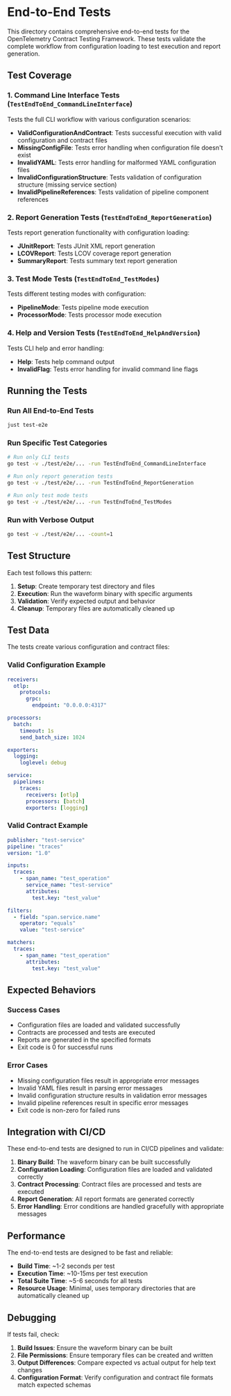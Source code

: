 # End-to-End Tests

This directory contains comprehensive end-to-end tests for the OpenTelemetry Contract Testing Framework. These tests validate the complete workflow from configuration loading to test execution and report generation.

## Test Coverage

### 1. Command Line Interface Tests (`TestEndToEnd_CommandLineInterface`)

Tests the full CLI workflow with various configuration scenarios:

- **ValidConfigurationAndContract**: Tests successful execution with valid configuration and contract files
- **MissingConfigFile**: Tests error handling when configuration file doesn't exist
- **InvalidYAML**: Tests error handling for malformed YAML configuration files
- **InvalidConfigurationStructure**: Tests validation of configuration structure (missing service section)
- **InvalidPipelineReferences**: Tests validation of pipeline component references

### 2. Report Generation Tests (`TestEndToEnd_ReportGeneration`)

Tests report generation functionality with configuration loading:

- **JUnitReport**: Tests JUnit XML report generation
- **LCOVReport**: Tests LCOV coverage report generation
- **SummaryReport**: Tests summary text report generation

### 3. Test Mode Tests (`TestEndToEnd_TestModes`)

Tests different testing modes with configuration:

- **PipelineMode**: Tests pipeline mode execution
- **ProcessorMode**: Tests processor mode execution

### 4. Help and Version Tests (`TestEndToEnd_HelpAndVersion`)

Tests CLI help and error handling:

- **Help**: Tests help command output
- **InvalidFlag**: Tests error handling for invalid command line flags

## Running the Tests

### Run All End-to-End Tests

```bash
just test-e2e
```

### Run Specific Test Categories

```bash
# Run only CLI tests
go test -v ./test/e2e/... -run TestEndToEnd_CommandLineInterface

# Run only report generation tests
go test -v ./test/e2e/... -run TestEndToEnd_ReportGeneration

# Run only test mode tests
go test -v ./test/e2e/... -run TestEndToEnd_TestModes
```

### Run with Verbose Output

```bash
go test -v ./test/e2e/... -count=1
```

## Test Structure

Each test follows this pattern:

1. **Setup**: Create temporary test directory and files
2. **Execution**: Run the waveform binary with specific arguments
3. **Validation**: Verify expected output and behavior
4. **Cleanup**: Temporary files are automatically cleaned up

## Test Data

The tests create various configuration and contract files:

### Valid Configuration Example
```yaml
receivers:
  otlp:
    protocols:
      grpc:
        endpoint: "0.0.0.0:4317"

processors:
  batch:
    timeout: 1s
    send_batch_size: 1024

exporters:
  logging:
    loglevel: debug

service:
  pipelines:
    traces:
      receivers: [otlp]
      processors: [batch]
      exporters: [logging]
```

### Valid Contract Example
```yaml
publisher: "test-service"
pipeline: "traces"
version: "1.0"

inputs:
  traces:
    - span_name: "test_operation"
      service_name: "test-service"
      attributes:
        test.key: "test_value"

filters:
  - field: "span.service.name"
    operator: "equals"
    value: "test-service"

matchers:
  traces:
    - span_name: "test_operation"
      attributes:
        test.key: "test_value"
```

## Expected Behaviors

### Success Cases
- Configuration files are loaded and validated successfully
- Contracts are processed and tests are executed
- Reports are generated in the specified formats
- Exit code is 0 for successful runs

### Error Cases
- Missing configuration files result in appropriate error messages
- Invalid YAML files result in parsing error messages
- Invalid configuration structure results in validation error messages
- Invalid pipeline references result in specific error messages
- Exit code is non-zero for failed runs

## Integration with CI/CD

These end-to-end tests are designed to run in CI/CD pipelines and validate:

1. **Binary Build**: The waveform binary can be built successfully
2. **Configuration Loading**: Configuration files are loaded and validated correctly
3. **Contract Processing**: Contract files are processed and tests are executed
4. **Report Generation**: All report formats are generated correctly
5. **Error Handling**: Error conditions are handled gracefully with appropriate messages

## Performance

The end-to-end tests are designed to be fast and reliable:

- **Build Time**: ~1-2 seconds per test
- **Execution Time**: ~10-15ms per test execution
- **Total Suite Time**: ~5-6 seconds for all tests
- **Resource Usage**: Minimal, uses temporary directories that are automatically cleaned up

## Debugging

If tests fail, check:

1. **Build Issues**: Ensure the waveform binary can be built
2. **File Permissions**: Ensure temporary files can be created and written
3. **Output Differences**: Compare expected vs actual output for help text changes
4. **Configuration Format**: Verify configuration and contract file formats match expected schemas
